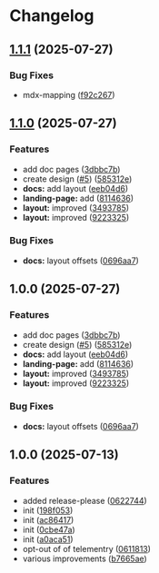 # Changelog

## [1.1.1](https://github.com/dark-orchid/dark-orchid.github.io/compare/v1.1.0...v1.1.1) (2025-07-27)


### Bug Fixes

* mdx-mapping ([f92c267](https://github.com/dark-orchid/dark-orchid.github.io/commit/f92c2677e8f8cae2ef593e27e0c6dd3657e5e740))

## [1.1.0](https://github.com/dark-orchid/dark-orchid.github.io/compare/v1.0.0...v1.1.0) (2025-07-27)


### Features

* add doc pages ([3dbbc7b](https://github.com/dark-orchid/dark-orchid.github.io/commit/3dbbc7b5f8412d1fd31c7a406cde102e57cae71f))
* create design ([#5](https://github.com/dark-orchid/dark-orchid.github.io/issues/5)) ([585312e](https://github.com/dark-orchid/dark-orchid.github.io/commit/585312ef163b86da0d56cc0cf23dfb635838849a))
* **docs:** add layout ([eeb04d6](https://github.com/dark-orchid/dark-orchid.github.io/commit/eeb04d63730e88659cce185039cc33b5b9ed0667))
* **landing-page:** add ([8114636](https://github.com/dark-orchid/dark-orchid.github.io/commit/811463633da60ce6d67eeb0358596c51de9b095f))
* **layout:** improved ([3493785](https://github.com/dark-orchid/dark-orchid.github.io/commit/3493785bcad7dbdb9a4c177949add5ddc78f6208))
* **layout:** improved ([9223325](https://github.com/dark-orchid/dark-orchid.github.io/commit/9223325c24e173ffd4247a7fa21e8c764a9d83e0))


### Bug Fixes

* **docs:** layout offsets ([0696aa7](https://github.com/dark-orchid/dark-orchid.github.io/commit/0696aa70ef53c0bd512d8e0b508f1107a3187787))

## 1.0.0 (2025-07-27)


### Features

* add doc pages ([3dbbc7b](https://github.com/dark-orchid/dark-orchid.github.io/commit/3dbbc7b5f8412d1fd31c7a406cde102e57cae71f))
* create design ([#5](https://github.com/dark-orchid/dark-orchid.github.io/issues/5)) ([585312e](https://github.com/dark-orchid/dark-orchid.github.io/commit/585312ef163b86da0d56cc0cf23dfb635838849a))
* **docs:** add layout ([eeb04d6](https://github.com/dark-orchid/dark-orchid.github.io/commit/eeb04d63730e88659cce185039cc33b5b9ed0667))
* **landing-page:** add ([8114636](https://github.com/dark-orchid/dark-orchid.github.io/commit/811463633da60ce6d67eeb0358596c51de9b095f))
* **layout:** improved ([3493785](https://github.com/dark-orchid/dark-orchid.github.io/commit/3493785bcad7dbdb9a4c177949add5ddc78f6208))
* **layout:** improved ([9223325](https://github.com/dark-orchid/dark-orchid.github.io/commit/9223325c24e173ffd4247a7fa21e8c764a9d83e0))


### Bug Fixes

* **docs:** layout offsets ([0696aa7](https://github.com/dark-orchid/dark-orchid.github.io/commit/0696aa70ef53c0bd512d8e0b508f1107a3187787))

## 1.0.0 (2025-07-13)


### Features

* added release-please ([0622744](https://github.com/dark-orchid/dark-orchid.github.io/commit/06227440c00f20baf4b60238f3c762b9ed07a1d3))
* init ([198f053](https://github.com/dark-orchid/dark-orchid.github.io/commit/198f05386a98592437d138074d2f019db028b799))
* init ([ac86417](https://github.com/dark-orchid/dark-orchid.github.io/commit/ac864178168e1eb7f06fbded205dd35d6c418877))
* init ([0cbe47a](https://github.com/dark-orchid/dark-orchid.github.io/commit/0cbe47a787fa096018d3081d1dbbeebdaf825ff1))
* init ([a0aca51](https://github.com/dark-orchid/dark-orchid.github.io/commit/a0aca51f71c8ca560b4f3393619768ba34b33c8f))
* opt-out of of telementry ([0611813](https://github.com/dark-orchid/dark-orchid.github.io/commit/0611813db0c3c4c6ebc94980e9efdf4519ebfd26))
* various improvements ([b7665ae](https://github.com/dark-orchid/dark-orchid.github.io/commit/b7665ae6e1f43b5f233e9268fa2f1b25e23d1ee9))
